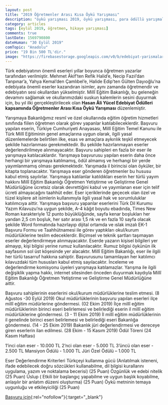 ```yaml
---
layout: post
title: "2019 Öğretmenler Arası Kısa Öykü Yarışması"
description: "öykü yarışması 2019, öykü yarışması, para ödüllü yarışmalar 2019, hikaye yarışması, ödüllü yarışmalar 2019"
category: articles
tags: [eylül 2019, öğretmen, hikaye yarışması]
comments: true
lastDate: 1569790800
dateHuman: "30 Eylül 2019"
comTopic: "Anadolu"
price: "19 Bin 500 TL'dir."
image: "https://firebasestorage.googleapis.com/v0/b/edebiyat-yarismalari.appspot.com/o/hasan-ali-yucel-kisa-oyku-yarismasi.PNG?alt=media&token=44b1a53a-fe0c-485b-980a-0ac94bdd86a0"
---
```


Türk edebiyatının önemli eserleri yıllar boyunca öğretmen yazarlar tarafından verilmiştir. Mehmet Âkif’ten Refik Halid’e, Necip Fazıl’dan Tanpınar’a, Yahya Kemal’den Çamlıbel’e, Halide Edip’ten Gülten Dayıoğlu’na edebiyata önemli eserler kazandıran isimler, aynı zamanda öğretmendir ve edebiyatın sesi okullardan yükselmiştir. Millî Eğitim Bakanlığı, bu geleneğin devamını sağlamak ve okullarımızdaki suskun kalemlerin sesini duyurmak için, bu yıl ilki gerçekleştirilecek olan **Hasan Âli Yücel Edebiyat Ödülleri kapsamında Öğretmenler Arası Kısa Öykü Yarışması** düzenlemiştir.

Yarışmaya Bakanlığımız resmî ve özel okullarında eğitim öğretim hizmetleri sınıfında fiilen öğretmen olarak görev yapanlar katılabileceklerdir.
Başvuru yapılan eserin, Türkiye Cumhuriyeti Anayasası, Millî Eğitim Temel Kanunu ile Türk Millî Eğitiminin genel amaçlarına uygun olarak, ilgili yasal düzenlemelerde belirtilen ilke, esas ve amaçlara aykırılık teşkil etmeyecek şekilde hazırlanması gerekmektedir. Bu şekilde hazırlanmayan eserler değerlendirilmeye alınmayacaktır.
Başvuru sahipleri en fazla bir eser ile yarışmaya katılacaklardır.
Yarışmaya başvurusu yapılan eserin daha önce herhangi bir yarışmaya katılmamış, ödül almamış ve herhangi bir yerde yayımlanmamış olması gerekmektedir.
Yarışmada il birincisi olan öyküler, bir kitapta toplanacaktır. Yarışmaya eser gönderen öğretmenler bu hususu kabul etmiş sayılırlar. Yarışmaya katılanlar katıldıkları eserin her türlü yayım hakkını Millî Eğitim Bakanlığı Öğretmen Yetiştirme ve Geliştirme Genel Müdürlüğüne ücretsiz olarak devrettiğini kabul ve yayımlanan eser için telif ücreti almayacağını taahhüt eder.
Eser içeriklerinde	geçecek olan özel ve tüzel kişilere ait isimlerin kullanımıyla ilgili yasal hak ve sorumluluklar katılımcıya aittir.
Yarışmaya başvuru yapanlar eserlerini Türk Dil Kurumu Yazım Kılavuzu’na uygun şekilde, A-4 kâğıt boyutu ebadında, Times New Roman karakteriyle 12 punto büyüklüğünde, sayfa kenar boşlukları her yandan 2,5 cm boşluk, her satır arası 1,5 nk ve en fazla 10 sayfa olacak şekilde Word formatında hazırlayıp dijital ortamda ve ıslak imzalı EK-1 Başvuru Formu ve Taahhütnamesi ile görev yaptıkları okul/kurum müdürlüklerine teslim edeceklerdir. Biçimsel ve teknik şartları taşımayan eserler değerlendirmeye alınmayacaktır.
Eserde yazarın kişisel bilgileri yer almayıp, kişi bilgisi yerine rumuz kullanılacaktır. Rumuz bilgisi öykünün ilk sayfasının sol üst köşesinde yer alacaktır.
Millî Eğitim Bakanlığı, eser ile ilgili her türlü tasarruf hakkına sahiptir.
Başvurusunu tamamlayan her katılımcı kılavuzdaki tüm hususları kabul etmiş sayılacaktır.
İnceleme ve değerlendirme komisyonu üyeleri yarışmaya katılamazlar.
Yarışma ile ilgili değişiklik yapma hakkı, internet sitesinden önceden duyurmak kaydıyla Millî Eğitim Bakanlığı Öğretmen Yetiştirme ve Geliştirme Genel Müdürlüğüne aittir.

Başvuru sahiplerinin eserlerini okul/kurum müdürlüklerine teslim etmesi. (8 Ağustos -30 Eylül 2019)
Okul müdürlüklerinin başvuru yapılan eserleri ilçe millî eğitim müdürlerine göndermesi. (02 Ekim 2019)
İlçe millî eğitim müdürlüklerinin birinci eseri belirlemesi ve belirlediği eserin il millî eğitim müdürlüklerine göndermesi. (3 - 11 Ekim 2019)
İl millî eğitim müdürlüklerinin il genelinde birinci eseri belirlemesi ve belirlediği eseri Bakanlığa göndermesi. (14 - 25 Ekim 2019)
Bakanlık jüri değerlendirmesi ve dereceye giren eserlerin ilan edilmesi. (28 Ekim - 15 Kasım 2019)
Ödül Töreni (24 Kasım Haftası)

1’inci olan eser - 10.000 TL
2’nci olan eser - 5.000 TL
3’üncü olan eser - 2.500 TL
Mansiyon Ödülü - 1.000 TL
Jüri Özel Ödülü – 1.000 TL

Eser Değerlendirme Kriterleri
Türkçeyi kullanma gücü (Anlatılmak isteneni, ifade edebilecek doğru sözcükleri kullanabilme, dil bilgisi kurallarını uygulama, yazım ve noktalama becerisi) (25 Puan)
Özgünlük ve edebi nitelik (25 Puan)
Üslup ( Etkili bir başlangıç yapabilme ve uygun başlık koyabilme, anlaşılır bir anlatım düzeni oluşturma) (25 Puan)
Öykü metninin temaya uygunluğu ve etkileyiciliği (25 Puan)

[Başvuru için](http://oygm.meb.gov.tr/kisaoyku/?utm_source=edebiyatyarismalari.com&utm_medium=affiliate&utm_campaign=cpc){:rel="nofollow"}{:target="_blank"}
